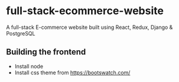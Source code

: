 # full-stack-ecommerce-website
A full-stack E-commerce website built using React, Redux, Django &amp; PostgreSQL


## Building the frontend
- Install node
- Install css theme from https://bootswatch.com/

